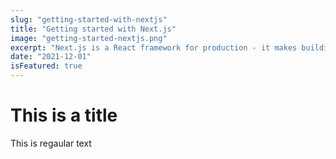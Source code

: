 ```yaml
---
slug: "getting-started-with-nextjs"
title: "Getting started with Next.js"
image: "getting-started-nextjs.png"
excerpt: "Next.js is a React framework for production - it makes building fullstack React apps a breeze and includes SSR."
date: "2021-12-01"
isFeatured: true
---
```


# This is a title

This is regaular text
